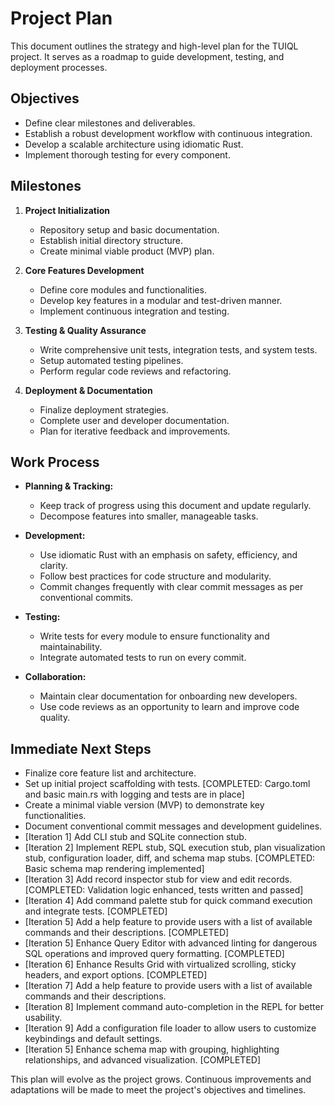 # Project Plan

This document outlines the strategy and high-level plan for the TUIQL project. It serves as a roadmap to guide development, testing, and deployment processes.

## Objectives

- Define clear milestones and deliverables.
- Establish a robust development workflow with continuous integration.
- Develop a scalable architecture using idiomatic Rust.
- Implement thorough testing for every component.

## Milestones

1. **Project Initialization**
   - Repository setup and basic documentation.
   - Establish initial directory structure.
   - Create minimal viable product (MVP) plan.

2. **Core Features Development**
   - Define core modules and functionalities.
   - Develop key features in a modular and test-driven manner.
   - Implement continuous integration and testing.

3. **Testing & Quality Assurance**
   - Write comprehensive unit tests, integration tests, and system tests.
   - Setup automated testing pipelines.
   - Perform regular code reviews and refactoring.

4. **Deployment & Documentation**
   - Finalize deployment strategies.
   - Complete user and developer documentation.
   - Plan for iterative feedback and improvements.

## Work Process

- **Planning & Tracking:** 
  - Keep track of progress using this document and update regularly.
  - Decompose features into smaller, manageable tasks.

- **Development:** 
  - Use idiomatic Rust with an emphasis on safety, efficiency, and clarity.
  - Follow best practices for code structure and modularity.
  - Commit changes frequently with clear commit messages as per conventional commits.

- **Testing:** 
  - Write tests for every module to ensure functionality and maintainability.
  - Integrate automated tests to run on every commit.

- **Collaboration:**
  - Maintain clear documentation for onboarding new developers.
  - Use code reviews as an opportunity to learn and improve code quality.

## Immediate Next Steps

- Finalize core feature list and architecture.
- Set up initial project scaffolding with tests. [COMPLETED: Cargo.toml and basic main.rs with logging and tests are in place]
- Create a minimal viable version (MVP) to demonstrate key functionalities.
- Document conventional commit messages and development guidelines.
- [Iteration 1] Add CLI stub and SQLite connection stub.
- [Iteration 2] Implement REPL stub, SQL execution stub, plan visualization stub, configuration loader, diff, and schema map stubs. [COMPLETED: Basic schema map rendering implemented]
- [Iteration 3] Add record inspector stub for view and edit records. [COMPLETED: Validation logic enhanced, tests written and passed]
- [Iteration 4] Add command palette stub for quick command execution and integrate tests. [COMPLETED]
- [Iteration 5] Add a help feature to provide users with a list of available commands and their descriptions. [COMPLETED]
- [Iteration 5] Enhance Query Editor with advanced linting for dangerous SQL operations and improved query formatting. [COMPLETED]
- [Iteration 6] Enhance Results Grid with virtualized scrolling, sticky headers, and export options. [COMPLETED]
- [Iteration 7] Add a help feature to provide users with a list of available commands and their descriptions.
- [Iteration 8] Implement command auto-completion in the REPL for better usability.
- [Iteration 9] Add a configuration file loader to allow users to customize keybindings and default settings.
- [Iteration 5] Enhance schema map with grouping, highlighting relationships, and advanced visualization. [COMPLETED]

This plan will evolve as the project grows. Continuous improvements and adaptations will be made to meet the project's objectives and timelines.